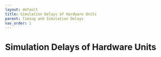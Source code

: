 ```yaml
---
layout: default
title: Simulation Delays of Hardware Units
parent: Timing and Simulation Delays
nav_order: 1
---
```


# Simulation Delays of Hardware Units

